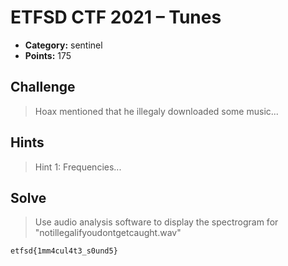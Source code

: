 # ETFSD CTF 2021 – Tunes

* **Category:** sentinel
* **Points:** 175

## Challenge

> Hoax mentioned that he illegaly downloaded some music...
## Hints

> Hint 1: Frequencies...

## Solve

> Use audio analysis software to display the spectrogram for "notillegalifyoudontgetcaught.wav"

```
etfsd{1mm4cul4t3_s0und5}
```